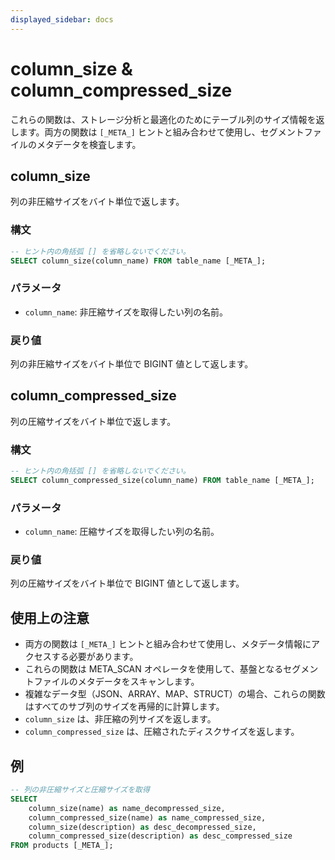 ```yaml
---
displayed_sidebar: docs
---
```


# column_size & column_compressed_size

これらの関数は、ストレージ分析と最適化のためにテーブル列のサイズ情報を返します。両方の関数は `[_META_]` ヒントと組み合わせて使用し、セグメントファイルのメタデータを検査します。

## column_size

列の非圧縮サイズをバイト単位で返します。

### 構文

```SQL
-- ヒント内の角括弧 [] を省略しないでください。
SELECT column_size(column_name) FROM table_name [_META_];
```

### パラメータ

- `column_name`: 非圧縮サイズを取得したい列の名前。

### 戻り値

列の非圧縮サイズをバイト単位で BIGINT 値として返します。

## column_compressed_size

列の圧縮サイズをバイト単位で返します。

### 構文

```SQL
-- ヒント内の角括弧 [] を省略しないでください。
SELECT column_compressed_size(column_name) FROM table_name [_META_];
```

### パラメータ

- `column_name`: 圧縮サイズを取得したい列の名前。

### 戻り値

列の圧縮サイズをバイト単位で BIGINT 値として返します。

## 使用上の注意

- 両方の関数は `[_META_]` ヒントと組み合わせて使用し、メタデータ情報にアクセスする必要があります。
- これらの関数は META_SCAN オペレータを使用して、基盤となるセグメントファイルのメタデータをスキャンします。
- 複雑なデータ型（JSON、ARRAY、MAP、STRUCT）の場合、これらの関数はすべてのサブ列のサイズを再帰的に計算します。
- `column_size` は、非圧縮の列サイズを返します。
- `column_compressed_size` は、圧縮されたディスクサイズを返します。

## 例

```sql
-- 列の非圧縮サイズと圧縮サイズを取得
SELECT 
    column_size(name) as name_decompressed_size,
    column_compressed_size(name) as name_compressed_size,
    column_size(description) as desc_decompressed_size,
    column_compressed_size(description) as desc_compressed_size
FROM products [_META_];
```
